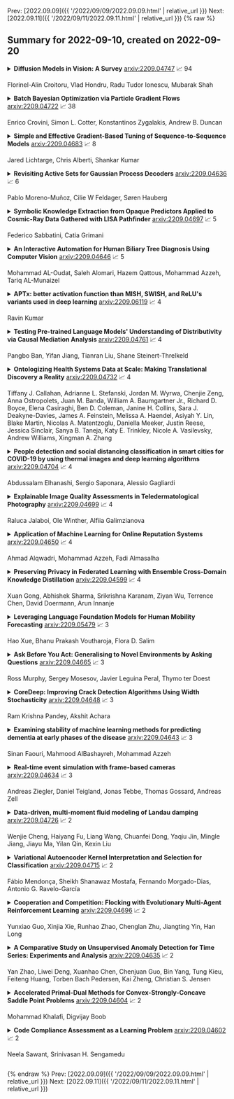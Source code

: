 Prev: [2022.09.09]({{ '/2022/09/09/2022.09.09.html' | relative_url }})  Next: [2022.09.11]({{ '/2022/09/11/2022.09.11.html' | relative_url }})
{% raw %}
## Summary for 2022-09-10, created on 2022-09-20


<details><summary><b>Diffusion Models in Vision: A Survey</b>
<a href="https://arxiv.org/abs/2209.04747">arxiv:2209.04747</a>
&#x1F4C8; 94 <br>
<p>Florinel-Alin Croitoru, Vlad Hondru, Radu Tudor Ionescu, Mubarak Shah</p></summary>
<p>

**Abstract:** Denoising diffusion models represent a recent emerging topic in computer vision, demonstrating remarkable results in the area of generative modeling. A diffusion model is a deep generative model that is based on two stages, a forward diffusion stage and a reverse diffusion stage. In the forward diffusion stage, the input data is gradually perturbed over several steps by adding Gaussian noise. In the reverse stage, a model is tasked at recovering the original input data by learning to gradually reverse the diffusion process, step by step. Diffusion models are widely appreciated for the quality and diversity of the generated samples, despite their known computational burdens, i.e. low speeds due to the high number of steps involved during sampling. In this survey, we provide a comprehensive review of articles on denoising diffusion models applied in vision, comprising both theoretical and practical contributions in the field. First, we identify and present three generic diffusion modeling frameworks, which are based on denoising diffusion probabilistic models, noise conditioned score networks, and stochastic differential equations. We further discuss the relations between diffusion models and other deep generative models, including variational auto-encoders, generative adversarial networks, energy-based models, autoregressive models and normalizing flows. Then, we introduce a multi-perspective categorization of diffusion models applied in computer vision. Finally, we illustrate the current limitations of diffusion models and envision some interesting directions for future research.

</p>
</details>

<details><summary><b>Batch Bayesian Optimization via Particle Gradient Flows</b>
<a href="https://arxiv.org/abs/2209.04722">arxiv:2209.04722</a>
&#x1F4C8; 38 <br>
<p>Enrico Crovini, Simon L. Cotter, Konstantinos Zygalakis, Andrew B. Duncan</p></summary>
<p>

**Abstract:** Bayesian Optimisation (BO) methods seek to find global optima of objective functions which are only available as a black-box or are expensive to evaluate. Such methods construct a surrogate model for the objective function, quantifying the uncertainty in that surrogate through Bayesian inference. Objective evaluations are sequentially determined by maximising an acquisition function at each step. However, this ancilliary optimisation problem can be highly non-trivial to solve, due to the non-convexity of the acquisition function, particularly in the case of batch Bayesian optimisation, where multiple points are selected in every step. In this work we reformulate batch BO as an optimisation problem over the space of probability measures. We construct a new acquisition function based on multipoint expected improvement which is convex over the space of probability measures. Practical schemes for solving this `inner' optimisation problem arise naturally as gradient flows of this objective function. We demonstrate the efficacy of this new method on different benchmark functions and compare with state-of-the-art batch BO methods.

</p>
</details>

<details><summary><b>Simple and Effective Gradient-Based Tuning of Sequence-to-Sequence Models</b>
<a href="https://arxiv.org/abs/2209.04683">arxiv:2209.04683</a>
&#x1F4C8; 8 <br>
<p>Jared Lichtarge, Chris Alberti, Shankar Kumar</p></summary>
<p>

**Abstract:** Recent trends towards training ever-larger language models have substantially improved machine learning performance across linguistic tasks. However, the huge cost of training larger models can make tuning them prohibitively expensive, motivating the study of more efficient methods. Gradient-based hyper-parameter optimization offers the capacity to tune hyper-parameters during training, yet has not previously been studied in a sequence-to-sequence setting. We apply a simple and general gradient-based hyperparameter optimization method to sequence-to-sequence tasks for the first time, demonstrating both efficiency and performance gains over strong baselines for both Neural Machine Translation and Natural Language Understanding (NLU) tasks (via T5 pretraining). For translation, we show the method generalizes across language pairs, is more efficient than Bayesian hyper-parameter optimization, and that learned schedules for some hyper-parameters can out-perform even optimal constant-valued tuning. For T5, we show that learning hyper-parameters during pretraining can improve performance across downstream NLU tasks. When learning multiple hyper-parameters concurrently, we show that the global learning rate can follow a schedule over training that improves performance and is not explainable by the `short-horizon bias' of greedy methods \citep{wu2018}. We release the code used to facilitate further research.

</p>
</details>

<details><summary><b>Revisiting Active Sets for Gaussian Process Decoders</b>
<a href="https://arxiv.org/abs/2209.04636">arxiv:2209.04636</a>
&#x1F4C8; 6 <br>
<p>Pablo Moreno-Muñoz, Cilie W Feldager, Søren Hauberg</p></summary>
<p>

**Abstract:** Decoders built on Gaussian processes (GPs) are enticing due to the marginalisation over the non-linear function space. Such models (also known as GP-LVMs) are often expensive and notoriously difficult to train in practice, but can be scaled using variational inference and inducing points. In this paper, we revisit active set approximations. We develop a new stochastic estimate of the log-marginal likelihood based on recently discovered links to cross-validation, and propose a computationally efficient approximation thereof. We demonstrate that the resulting stochastic active sets (SAS) approximation significantly improves the robustness of GP decoder training while reducing computational cost. The SAS-GP obtains more structure in the latent space, scales to many datapoints and learns better representations than variational autoencoders, which is rarely the case for GP decoders.

</p>
</details>

<details><summary><b>Symbolic Knowledge Extraction from Opaque Predictors Applied to Cosmic-Ray Data Gathered with LISA Pathfinder</b>
<a href="https://arxiv.org/abs/2209.04697">arxiv:2209.04697</a>
&#x1F4C8; 5 <br>
<p>Federico Sabbatini, Catia Grimani</p></summary>
<p>

**Abstract:** Machine learning models are nowadays ubiquitous in space missions, performing a wide variety of tasks ranging from the prediction of multivariate time series through the detection of specific patterns in the input data. Adopted models are usually deep neural networks or other complex machine learning algorithms providing predictions that are opaque, i.e., human users are not allowed to understand the rationale behind the provided predictions. Several techniques exist in the literature to combine the impressive predictive performance of opaque machine learning models with human-intelligible prediction explanations, as for instance the application of symbolic knowledge extraction procedures. In this paper are reported the results of different knowledge extractors applied to an ensemble predictor capable of reproducing cosmic-ray data gathered on board the LISA Pathfinder space mission. A discussion about the readability/fidelity trade-off of the extracted knowledge is also presented.

</p>
</details>

<details><summary><b>An Interactive Automation for Human Biliary Tree Diagnosis Using Computer Vision</b>
<a href="https://arxiv.org/abs/2209.04646">arxiv:2209.04646</a>
&#x1F4C8; 5 <br>
<p>Mohammad AL-Oudat, Saleh Alomari, Hazem Qattous, Mohammad Azzeh, Tariq AL-Munaizel</p></summary>
<p>

**Abstract:** The biliary tree is a network of tubes that connects the liver to the gallbladder, an organ right beneath it. The bile duct is the major tube in the biliary tree. The dilatation of a bile duct is a key indicator for more major problems in the human body, such as stones and tumors, which are frequently caused by the pancreas or the papilla of vater. The detection of bile duct dilatation can be challenging for beginner or untrained medical personnel in many circumstances. Even professionals are unable to detect bile duct dilatation with the naked eye. This research presents a unique vision-based model for biliary tree initial diagnosis. To segment the biliary tree from the Magnetic Resonance Image, the framework used different image processing approaches (MRI). After the image's region of interest was segmented, numerous calculations were performed on it to extract 10 features, including major and minor axes, bile duct area, biliary tree area, compactness, and some textural features (contrast, mean, variance and correlation). This study used a database of images from King Hussein Medical Center in Amman, Jordan, which included 200 MRI images, 100 normal cases, and 100 patients with dilated bile ducts. After the characteristics are extracted, various classifiers are used to determine the patients' condition in terms of their health (normal or dilated). The findings demonstrate that the extracted features perform well with all classifiers in terms of accuracy and area under the curve. This study is unique in that it uses an automated approach to segment the biliary tree from MRI images, as well as scientifically correlating retrieved features with biliary tree status that has never been done before in the literature.

</p>
</details>

<details><summary><b>APTx: better activation function than MISH, SWISH, and ReLU's variants used in deep learning</b>
<a href="https://arxiv.org/abs/2209.06119">arxiv:2209.06119</a>
&#x1F4C8; 4 <br>
<p>Ravin Kumar</p></summary>
<p>

**Abstract:** Activation Functions introduce non-linearity in the deep neural networks. This nonlinearity helps the neural networks learn faster and efficiently from the dataset. In deep learning, many activation functions are developed and used based on the type of problem statement. ReLU's variants, SWISH, and MISH are goto activation functions. MISH function is considered having similar or even better performance than SWISH, and much better than ReLU. In this paper, we propose an activation function named APTx which behaves similar to MISH, but requires lesser mathematical operations to compute. The lesser computational requirements of APTx does speed up the model training, and thus also reduces the hardware requirement for the deep learning model.

</p>
</details>

<details><summary><b>Testing Pre-trained Language Models' Understanding of Distributivity via Causal Mediation Analysis</b>
<a href="https://arxiv.org/abs/2209.04761">arxiv:2209.04761</a>
&#x1F4C8; 4 <br>
<p>Pangbo Ban, Yifan Jiang, Tianran Liu, Shane Steinert-Threlkeld</p></summary>
<p>

**Abstract:** To what extent do pre-trained language models grasp semantic knowledge regarding the phenomenon of distributivity? In this paper, we introduce DistNLI, a new diagnostic dataset for natural language inference that targets the semantic difference arising from distributivity, and employ the causal mediation analysis framework to quantify the model behavior and explore the underlying mechanism in this semantically-related task. We find that the extent of models' understanding is associated with model size and vocabulary size. We also provide insights into how models encode such high-level semantic knowledge.

</p>
</details>

<details><summary><b>Ontologizing Health Systems Data at Scale: Making Translational Discovery a Reality</b>
<a href="https://arxiv.org/abs/2209.04732">arxiv:2209.04732</a>
&#x1F4C8; 4 <br>
<p>Tiffany J. Callahan, Adrianne L. Stefanski, Jordan M. Wyrwa, Chenjie Zeng, Anna Ostropolets, Juan M. Banda, William A. Baumgartner Jr., Richard D. Boyce, Elena Casiraghi, Ben D. Coleman, Janine H. Collins, Sara J. Deakyne-Davies, James A. Feinstein, Melissa A. Haendel, Asiyah Y. Lin, Blake Martin, Nicolas A. Matentzoglu, Daniella Meeker, Justin Reese, Jessica Sinclair, Sanya B. Taneja, Katy E. Trinkley, Nicole A. Vasilevsky, Andrew Williams, Xingman A. Zhang</p></summary>
<p>

**Abstract:** Common data models solve many challenges of standardizing electronic health record (EHR) data, but are unable to semantically integrate the resources needed for deep phenotyping. Open Biological and Biomedical Ontology (OBO) Foundry ontologies provide semantically computable representations of biological knowledge and enable the integration of a variety of biomedical data. However, mapping EHR data to OBO Foundry ontologies requires significant manual curation and domain expertise. We introduce a framework for mapping Observational Medical Outcomes Partnership (OMOP) standard vocabularies to OBO Foundry ontologies. Using this framework, we produced mappings for 92,367 conditions, 8,615 drug ingredients, and 10,673 measurement results. Mapping accuracy was verified by domain experts and when examined across 24 hospitals, the mappings covered 99% of conditions and drug ingredients and 68% of measurements. Finally, we demonstrate that OMOP2OBO mappings can aid in the systematic identification of undiagnosed rare disease patients who might benefit from genetic testing.

</p>
</details>

<details><summary><b>People detection and social distancing classification in smart cities for COVID-19 by using thermal images and deep learning algorithms</b>
<a href="https://arxiv.org/abs/2209.04704">arxiv:2209.04704</a>
&#x1F4C8; 4 <br>
<p>Abdussalam Elhanashi, Sergio Saponara, Alessio Gagliardi</p></summary>
<p>

**Abstract:** COVID-19 is a disease caused by severe respiratory syndrome coronavirus. It was identified in December 2019 in Wuhan, China. It has resulted in an ongoing pandemic that caused infected cases including some deaths. Coronavirus is primarily spread between people during close contact. Motivating to this notion, this research proposes an artificial intelligence system for social distancing classification of persons by using thermal images. By exploiting YOLOv2 (you look at once), a deep learning detection technique is developed for detecting and tracking people in indoor and outdoor scenarios. An algorithm is also implemented for measuring and classifying the distance between persons and automatically check if social distancing rules are respected or not. Hence, this work aims at minimizing the spread of the COVID-19 virus by evaluating if and how persons comply with social distancing rules. The proposed approach is applied to images acquired through thermal cameras, to establish a complete AI system for people tracking, social distancing classification, and body temperature monitoring. The training phase is done with two datasets captured from different thermal cameras. Ground Truth Labeler app is used for labeling the persons in the images. The achieved results show that the proposed method is suitable for the creation of a smart surveillance system in smart cities for people detection, social distancing classification, and body temperature analysis.

</p>
</details>

<details><summary><b>Explainable Image Quality Assessments in Teledermatological Photography</b>
<a href="https://arxiv.org/abs/2209.04699">arxiv:2209.04699</a>
&#x1F4C8; 4 <br>
<p>Raluca Jalaboi, Ole Winther, Alfiia Galimzianova</p></summary>
<p>

**Abstract:** Image quality is a crucial factor in the success of teledermatological consultations. However, up to 50% of images sent by patients have quality issues, thus increasing the time to diagnosis and treatment. An automated, easily deployable, explainable method for assessing image quality is necessary to improve the current teledermatological consultation flow. We introduce ImageQX, a convolutional neural network trained for image quality assessment with a learning mechanism for identifying the most common poor image quality explanations: bad framing, bad lighting, blur, low resolution, and distance issues. ImageQX was trained on 26635 photographs and validated on 9874 photographs, each annotated with image quality labels and poor image quality explanations by up to 12 board-certified dermatologists. The photographic images were taken between 2017-2019 using a mobile skin disease tracking application accessible worldwide. Our method achieves expert-level performance for both image quality assessment and poor image quality explanation. For image quality assessment, ImageQX obtains a macro F1-score of 0.73 which places it within standard deviation of the pairwise inter-rater F1-score of 0.77. For poor image quality explanations, our method obtains F1-scores of between 0.37 and 0.70, similar to the inter-rater pairwise F1-score of between 0.24 and 0.83. Moreover, with a size of only 15 MB, ImageQX is easily deployable on mobile devices. With an image quality detection performance similar to that of dermatologists, incorporating ImageQX into the teledermatology flow can reduce the image evaluation burden on dermatologists, while at the same time reducing the time to diagnosis and treatment for patients. We introduce ImageQX, a first of its kind explainable image quality assessor which leverages domain expertise to improve the quality and efficiency of dermatological care in a virtual setting.

</p>
</details>

<details><summary><b>Application of Machine Learning for Online Reputation Systems</b>
<a href="https://arxiv.org/abs/2209.04650">arxiv:2209.04650</a>
&#x1F4C8; 4 <br>
<p>Ahmad Alqwadri, Mohammad Azzeh, Fadi Almasalha</p></summary>
<p>

**Abstract:** Users on the internet usually require venues to provide better purchasing recommendations. This can be provided by a reputation system that processes ratings to provide recommendations. The rating aggregation process is a main part of reputation system to produce global opinion about the product quality. Naive methods that are frequently used do not consider consumer profiles in its calculation and cannot discover unfair ratings and trends emerging in new ratings. Other sophisticated rating aggregation methods that use weighted average technique focus on one or a few aspects of consumers profile data. This paper proposes a new reputation system using machine learning to predict reliability of consumers from consumer profile. In particular, we construct a new consumer profile dataset by extracting a set of factors that have great impact on consumer reliability, which serve as an input to machine learning algorithms. The predicted weight is then integrated with a weighted average method to compute product reputation score. The proposed model has been evaluated over three MovieLens benchmarking datasets, using 10-Folds cross validation. Furthermore, the performance of the proposed model has been compared to previous published rating aggregation models. The obtained results were promising which suggest that the proposed approach could be a potential solution for reputation systems. The results of comparison demonstrated the accuracy of our models. Finally, the proposed approach can be integrated with online recommendation systems to provide better purchasing recommendations and facilitate user experience on online shopping markets.

</p>
</details>

<details><summary><b>Preserving Privacy in Federated Learning with Ensemble Cross-Domain Knowledge Distillation</b>
<a href="https://arxiv.org/abs/2209.04599">arxiv:2209.04599</a>
&#x1F4C8; 4 <br>
<p>Xuan Gong, Abhishek Sharma, Srikrishna Karanam, Ziyan Wu, Terrence Chen, David Doermann, Arun Innanje</p></summary>
<p>

**Abstract:** Federated Learning (FL) is a machine learning paradigm where local nodes collaboratively train a central model while the training data remains decentralized. Existing FL methods typically share model parameters or employ co-distillation to address the issue of unbalanced data distribution. However, they suffer from communication bottlenecks. More importantly, they risk privacy leakage. In this work, we develop a privacy preserving and communication efficient method in a FL framework with one-shot offline knowledge distillation using unlabeled, cross-domain public data. We propose a quantized and noisy ensemble of local predictions from completely trained local models for stronger privacy guarantees without sacrificing accuracy. Based on extensive experiments on image classification and text classification tasks, we show that our privacy-preserving method outperforms baseline FL algorithms with superior performance in both accuracy and communication efficiency.

</p>
</details>

<details><summary><b>Leveraging Language Foundation Models for Human Mobility Forecasting</b>
<a href="https://arxiv.org/abs/2209.05479">arxiv:2209.05479</a>
&#x1F4C8; 3 <br>
<p>Hao Xue, Bhanu Prakash Voutharoja, Flora D. Salim</p></summary>
<p>

**Abstract:** In this paper, we propose a novel pipeline that leverages language foundation models for temporal sequential pattern mining, such as for human mobility forecasting tasks. For example, in the task of predicting Place-of-Interest (POI) customer flows, typically the number of visits is extracted from historical logs, and only the numerical data are used to predict visitor flows. In this research, we perform the forecasting task directly on the natural language input that includes all kinds of information such as numerical values and contextual semantic information. Specific prompts are introduced to transform numerical temporal sequences into sentences so that existing language models can be directly applied. We design an AuxMobLCast pipeline for predicting the number of visitors in each POI, integrating an auxiliary POI category classification task with the encoder-decoder architecture. This research provides empirical evidence of the effectiveness of the proposed AuxMobLCast pipeline to discover sequential patterns in mobility forecasting tasks. The results, evaluated on three real-world datasets, demonstrate that pre-trained language foundation models also have good performance in forecasting temporal sequences. This study could provide visionary insights and lead to new research directions for predicting human mobility.

</p>
</details>

<details><summary><b>Ask Before You Act: Generalising to Novel Environments by Asking Questions</b>
<a href="https://arxiv.org/abs/2209.04665">arxiv:2209.04665</a>
&#x1F4C8; 3 <br>
<p>Ross Murphy, Sergey Mosesov, Javier Leguina Peral, Thymo ter Doest</p></summary>
<p>

**Abstract:** Solving temporally-extended tasks is a challenge for most reinforcement learning (RL) algorithms [arXiv:1906.07343]. We investigate the ability of an RL agent to learn to ask natural language questions as a tool to understand its environment and achieve greater generalisation performance in novel, temporally-extended environments. We do this by endowing this agent with the ability of asking "yes-no" questions to an all-knowing Oracle. This allows the agent to obtain guidance regarding the task at hand, while limiting the access to new information. To study the emergence of such natural language questions in the context of temporally-extended tasks we first train our agent in a Mini-Grid environment. We then transfer the trained agent to a different, harder environment. We observe a significant increase in generalisation performance compared to a baseline agent unable to ask questions. Through grounding its understanding of natural language in its environment, the agent can reason about the dynamics of its environment to the point that it can ask new, relevant questions when deployed in a novel environment.

</p>
</details>

<details><summary><b>CoreDeep: Improving Crack Detection Algorithms Using Width Stochasticity</b>
<a href="https://arxiv.org/abs/2209.04648">arxiv:2209.04648</a>
&#x1F4C8; 3 <br>
<p>Ram Krishna Pandey, Akshit Achara</p></summary>
<p>

**Abstract:** Automatically detecting or segmenting cracks in images can help in reducing the cost of maintenance or operations. Detecting, measuring and quantifying cracks for distress analysis in challenging background scenarios is a difficult task as there is no clear boundary that separates cracks from the background. Developed algorithms should handle the inherent challenges associated with data. Some of the perceptually noted challenges are color, intensity, depth, blur, motion-blur, orientation, different region of interest (ROI) for the defect, scale, illumination, complex and challenging background, etc. These variations occur across (crack inter class) and within images (crack intra-class variabilities). Overall, there is significant background (inter) and foreground (intra-class) variability. In this work, we have attempted to reduce the effect of these variations in challenging background scenarios. We have proposed a stochastic width (SW) approach to reduce the effect of these variations. Our proposed approach improves detectability and significantly reduces false positives and negatives. We have measured the performance of our algorithm objectively in terms of mean IoU, false positives and negatives and subjectively in terms of perceptual quality.

</p>
</details>

<details><summary><b>Examining stability of machine learning methods for predicting dementia at early phases of the disease</b>
<a href="https://arxiv.org/abs/2209.04643">arxiv:2209.04643</a>
&#x1F4C8; 3 <br>
<p>Sinan Faouri, Mahmood AlBashayreh, Mohammad Azzeh</p></summary>
<p>

**Abstract:** Dementia is a neuropsychiatric brain disorder that usually occurs when one or more brain cells stop working partially or at all. Diagnosis of this disorder in the early phases of the disease is a vital task to rescue patients lives from bad consequences and provide them with better healthcare. Machine learning methods have been proven to be accurate in predicting dementia in the early phases of the disease. The prediction of dementia depends heavily on the type of collected data which usually are gathered from Normalized Whole Brain Volume (nWBV) and Atlas Scaling Factor (ASF) which are normally measured and corrected from Magnetic Resonance Imaging (MRIs). Other biological features such as age and gender can also help in the diagnosis of dementia. Although many studies use machine learning for predicting dementia, we could not reach a conclusion on the stability of these methods for which one is more accurate under different experimental conditions. Therefore, this paper investigates the conclusion stability regarding the performance of machine learning algorithms for dementia prediction. To accomplish this, a large number of experiments were run using 7 machine learning algorithms and two feature reduction algorithms namely, Information Gain (IG) and Principal Component Analysis (PCA). To examine the stability of these algorithms, thresholds of feature selection were changed for the IG from 20% to 100% and the PCA dimension from 2 to 8. This has resulted in 7x9 + 7x7= 112 experiments. In each experiment, various classification evaluation data were recorded. The obtained results show that among seven algorithms the support vector machine and Naive Bayes are the most stable algorithms while changing the selection threshold. Also, it was found that using IG would seem more efficient than using PCA for predicting Dementia.

</p>
</details>

<details><summary><b>Real-time event simulation with frame-based cameras</b>
<a href="https://arxiv.org/abs/2209.04634">arxiv:2209.04634</a>
&#x1F4C8; 3 <br>
<p>Andreas Ziegler, Daniel Teigland, Jonas Tebbe, Thomas Gossard, Andreas Zell</p></summary>
<p>

**Abstract:** Event cameras are becoming increasingly popular in robotics and computer vision due to their beneficial properties, e.g., high temporal resolution, high bandwidth, almost no motion blur, and low power consumption. However, these cameras remain expensive and scarce in the market, making them inaccessible to the majority. Using event simulators minimizes the need for real event cameras to develop novel algorithms. However, due to the computational complexity of the simulation, the event streams of existing simulators cannot be generated in real-time but rather have to be pre-calculated from existing video sequences or pre-rendered and then simulated from a virtual 3D scene. Although these offline generated event streams can be used as training data for learning tasks, all response time dependent applications cannot benefit from these simulators yet, as they still require an actual event camera. This work proposes simulation methods that improve the performance of event simulation by two orders of magnitude (making them real-time capable) while remaining competitive in the quality assessment.

</p>
</details>

<details><summary><b>Data-driven, multi-moment fluid modeling of Landau damping</b>
<a href="https://arxiv.org/abs/2209.04726">arxiv:2209.04726</a>
&#x1F4C8; 2 <br>
<p>Wenjie Cheng, Haiyang Fu, Liang Wang, Chuanfei Dong, Yaqiu Jin, Mingle Jiang, Jiayu Ma, Yilan Qin, Kexin Liu</p></summary>
<p>

**Abstract:** Deriving governing equations of complex physical systems based on first principles can be quite challenging when there are certain unknown terms and hidden physical mechanisms in the systems. In this work, we apply a deep learning architecture to learn fluid partial differential equations (PDEs) of a plasma system based on the data acquired from a fully kinetic model. The learned multi-moment fluid PDEs are demonstrated to incorporate kinetic effects such as Landau damping. Based on the learned fluid closure, the data-driven, multi-moment fluid modeling can well reproduce all the physical quantities derived from the fully kinetic model. The calculated damping rate of Landau damping is consistent with both the fully kinetic simulation and the linear theory. The data-driven fluid modeling of PDEs for complex physical systems may be applied to improve fluid closure and reduce the computational cost of multi-scale modeling of global systems.

</p>
</details>

<details><summary><b>Variational Autoencoder Kernel Interpretation and Selection for Classification</b>
<a href="https://arxiv.org/abs/2209.04715">arxiv:2209.04715</a>
&#x1F4C8; 2 <br>
<p>Fábio Mendonça, Sheikh Shanawaz Mostafa, Fernando Morgado-Dias, Antonio G. Ravelo-García</p></summary>
<p>

**Abstract:** This work proposed kernel selection approaches for probabilistic classifiers based on features produced by the convolutional encoder of a variational autoencoder. Particularly, the developed methodologies allow the selection of the most relevant subset of latent variables. In the proposed implementation, each latent variable was sampled from the distribution associated with a single kernel of the last encoder's convolution layer, as an individual distribution was created for each kernel. Therefore, choosing relevant features on the sampled latent variables makes it possible to perform kernel selection, filtering the uninformative features and kernels. Such leads to a reduction in the number of the model's parameters. Both wrapper and filter methods were evaluated for feature selection. The second was of particular relevance as it is based only on the distributions of the kernels. It was assessed by measuring the Kullback-Leibler divergence between all distributions, hypothesizing that the kernels whose distributions are more similar can be discarded. This hypothesis was confirmed since it was observed that the most similar kernels do not convey relevant information and can be removed. As a result, the proposed methodology is suitable for developing applications for resource-constrained devices.

</p>
</details>

<details><summary><b>Cooperation and Competition: Flocking with Evolutionary Multi-Agent Reinforcement Learning</b>
<a href="https://arxiv.org/abs/2209.04696">arxiv:2209.04696</a>
&#x1F4C8; 2 <br>
<p>Yunxiao Guo, Xinjia Xie, Runhao Zhao, Chenglan Zhu, Jiangting Yin, Han Long</p></summary>
<p>

**Abstract:** Flocking is a very challenging problem in a multi-agent system; traditional flocking methods also require complete knowledge of the environment and a precise model for control. In this paper, we propose Evolutionary Multi-Agent Reinforcement Learning (EMARL) in flocking tasks, a hybrid algorithm that combines cooperation and competition with little prior knowledge. As for cooperation, we design the agents' reward for flocking tasks according to the boids model. While for competition, agents with high fitness are designed as senior agents, and those with low fitness are designed as junior, letting junior agents inherit the parameters of senior agents stochastically. To intensify competition, we also design an evolutionary selection mechanism that shows effectiveness on credit assignment in flocking tasks. Experimental results in a range of challenging and self-contrast benchmarks demonstrate that EMARL significantly outperforms the full competition or cooperation methods.

</p>
</details>

<details><summary><b>A Comparative Study on Unsupervised Anomaly Detection for Time Series: Experiments and Analysis</b>
<a href="https://arxiv.org/abs/2209.04635">arxiv:2209.04635</a>
&#x1F4C8; 2 <br>
<p>Yan Zhao, Liwei Deng, Xuanhao Chen, Chenjuan Guo, Bin Yang, Tung Kieu, Feiteng Huang, Torben Bach Pedersen, Kai Zheng, Christian S. Jensen</p></summary>
<p>

**Abstract:** The continued digitization of societal processes translates into a proliferation of time series data that cover applications such as fraud detection, intrusion detection, and energy management, where anomaly detection is often essential to enable reliability and safety. Many recent studies target anomaly detection for time series data. Indeed, area of time series anomaly detection is characterized by diverse data, methods, and evaluation strategies, and comparisons in existing studies consider only part of this diversity, which makes it difficult to select the best method for a particular problem setting. To address this shortcoming, we introduce taxonomies for data, methods, and evaluation strategies, provide a comprehensive overview of unsupervised time series anomaly detection using the taxonomies, and systematically evaluate and compare state-of-the-art traditional as well as deep learning techniques. In the empirical study using nine publicly available datasets, we apply the most commonly-used performance evaluation metrics to typical methods under a fair implementation standard. Based on the structuring offered by the taxonomies, we report on empirical studies and provide guidelines, in the form of comparative tables, for choosing the methods most suitable for particular application settings. Finally, we propose research directions for this dynamic field.

</p>
</details>

<details><summary><b>Accelerated Primal-Dual Methods for Convex-Strongly-Concave Saddle Point Problems</b>
<a href="https://arxiv.org/abs/2209.04604">arxiv:2209.04604</a>
&#x1F4C8; 2 <br>
<p>Mohammad Khalafi, Digvijay Boob</p></summary>
<p>

**Abstract:** In this work, we aim to investigate Primal-Dual (PD) methods for convex-strongly-concave saddle point problems (SPP). In many cases, the computation of the proximal oracle over the primal-only function is inefficient. Hence, we use its first-order linear approximation in the proximal step resulting in a Linearized PD (LPD) method. Even when the coupling term is bilinear, we observe that LPD has a suboptimal dependence on the Lipschitz constant of the primal-only function. In contrast, LPD has optimal convergence for the strongly-convex concave case. This observation induces us to present our accelerated linearized primal-dual (ALPD) algorithm to solve convex strongly-concave SPP. ALPD is a single-loop algorithm that combines features of Nesterov's accelerated gradient descent (AGD) and LPD. We show that when the coupling term is semi-linear (which contains bilinear as a specific case), ALPD obtains the optimal dependence on the Lipschitz constant of primal-only function. Hence, it is an optimal algorithm. When the coupling term has a general nonlinear form, the ALPD algorithm has suboptimal dependence on the Lipschitz constant of the primal part of the coupling term. To improve this dependence, we present an inexact APD algorithm. This algorithm performs AGD iterations in the inner loop to find an approximate solution to a proximal subproblem of APD. We show that inexact APD maintains optimal number of gradients evaluations (gradient complexity) of primal-only and dual parts of the problem. It also significantly improves the gradient-complexity of the primal coupling term.

</p>
</details>

<details><summary><b>Code Compliance Assessment as a Learning Problem</b>
<a href="https://arxiv.org/abs/2209.04602">arxiv:2209.04602</a>
&#x1F4C8; 2 <br>
<p>Neela Sawant, Srinivasan H. Sengamedu</p></summary>
<p>

**Abstract:** Manual code reviews and static code analyzers are the traditional mechanisms to verify if source code complies with coding policies. However, these mechanisms are hard to scale. We formulate code compliance assessment as a machine learning (ML) problem, to take as input a natural language policy and code, and generate a prediction on the code's compliance, non-compliance, or irrelevance. This can help scale compliance classification and search for policies not covered by traditional mechanisms. We explore key research questions on ML model formulation, training data, and evaluation setup. The core idea is to obtain a joint code-text embedding space which preserves compliance relationships via the vector distance of code and policy embeddings. As there is no task-specific data, we re-interpret and filter commonly available software datasets with additional pre-training and pre-finetuning tasks that reduce the semantic gap. We benchmarked our approach on two listings of coding policies (CWE and CBP). This is a zero-shot evaluation as none of the policies occur in the training set. On CWE and CBP respectively, our tool Policy2Code achieves classification accuracies of (59%, 71%) and search MRR of (0.05, 0.21) compared to CodeBERT with classification accuracies of (37%, 54%) and MRR of (0.02, 0.02). In a user study, 24% Policy2Code detections were accepted compared to 7% for CodeBERT.

</p>
</details>


{% endraw %}
Prev: [2022.09.09]({{ '/2022/09/09/2022.09.09.html' | relative_url }})  Next: [2022.09.11]({{ '/2022/09/11/2022.09.11.html' | relative_url }})
